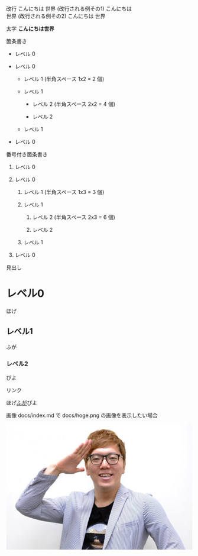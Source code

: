 改行
こんにちは
世界
(改行される例その1)
こんにちは  
世界
(改行される例その2)
こんにちは
世界

太字
**こんにちは世界**


箇条書き
- レベル 0
- レベル 0

  - レベル 1 (半角スペース 1x2 = 2 個)

  - レベル 1

    - レベル 2 (半角スペース 2x2 = 4 個)

    - レベル 2

  - レベル 1

- レベル 0

番号付き箇条書き

1. レベル 0

1. レベル 0

   1. レベル 1 (半角スペース 1x3 = 3 個)

   1. レベル 1

      1. レベル 2 (半角スペース 2x3 = 6 個)

      1. レベル 2

   1. レベル 1

1. レベル 0

見出し

# レベル0



ほげ



## レベル1



ふが



### レベル2



ぴよ

リンク

ほげ[ふが](https://shonenjumpplus.com/)ぴよ

画像
docs/index.md で docs/hoge.png の画像を表示したい場合



![ほげ](1533260800748.jpg)